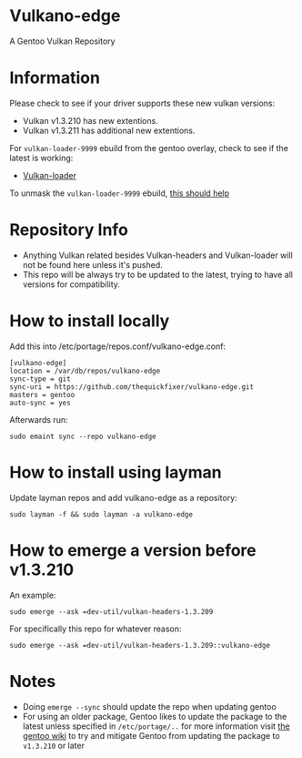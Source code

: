 # Vulkano-edge

A Gentoo Vulkan Repository

# Information

Please check to see if your driver supports these new vulkan versions:

- Vulkan v1.3.210 has new extentions.
- Vulkan v1.3.211 has additional new extentions.

For ```vulkan-loader-9999``` ebuild from the gentoo overlay, check to see if the latest is working:

- [Vulkan-loader](https://github.com/KhronosGroup/Vulkan-Loader/actions?query=branch%3Amaster)

To unmask the ```vulkan-loader-9999``` ebuild, [this should help](https://wiki.gentoo.org/wiki/Knowledge_Base:Missing_keywords_and_keyword_requests)

# Repository Info

- Anything Vulkan related besides Vulkan-headers and Vulkan-loader will not be found here unless it's pushed.
- This repo will be always try to be updated to the latest, trying to have all versions for compatibility.

# How to install locally

Add this into /etc/portage/repos.conf/vulkano-edge.conf:

```
[vulkano-edge]
location = /var/db/repos/vulkano-edge
sync-type = git
sync-uri = https://github.com/thequickfixer/vulkano-edge.git
masters = gentoo
auto-sync = yes
```
Afterwards run:

```
sudo emaint sync --repo vulkano-edge
```
# How to install using layman

Update layman repos and add vulkano-edge as a repository:

```
sudo layman -f && sudo layman -a vulkano-edge
```
# How to emerge a version before v1.3.210

An example:

```
sudo emerge --ask =dev-util/vulkan-headers-1.3.209
```

For specifically this repo for whatever reason:

```
sudo emerge --ask =dev-util/vulkan-headers-1.3.209::vulkano-edge
```

# Notes

- Doing ```emerge --sync``` should update the repo when updating gentoo
- For using an older package, Gentoo likes to update the package to the latest unless specified in ```/etc/portage/..``` for more information visit [the gentoo wiki](https://wiki.gentoo.org) to try and mitigate Gentoo from updating the package to ```v1.3.210``` or later
